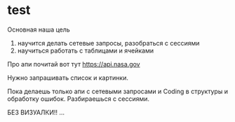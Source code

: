 # test
Основная наша цель
1) научится делать сетевые запросы, разобраться с сессиями
2) научиться работать с таблицами и ячейками

Про апи почитай вот тут https://api.nasa.gov

Нужно запрашивать список и картинки.

Пока делаешь только апи с сетевыми запросами и Coding  в структуры и обработку ошибок.
Разбираешься с сессиями.

БЕЗ ВИЗУАЛКИ!!
...
